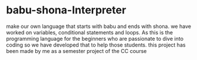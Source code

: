 # babu-shona-Interpreter
make our own language that starts with babu and ends with shona. we have worked on variables, conditional statements and loops. As this is the programming language for the beginners who are passionate to dive into coding so we have developed that to help those students. this project has been made by me as a semester project of the CC course
